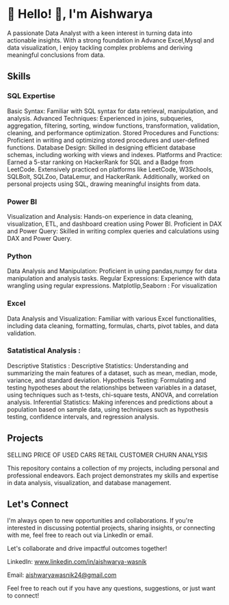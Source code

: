 # 💫 Hello! 👋, I'm Aishwarya

A passionate Data Analyst with a keen interest in turning data into actionable insights. With a strong foundation in Advance Excel,Mysql and data visualization, I enjoy tackling complex problems and deriving meaningful conclusions from data.

## Skills

### SQL Expertise

Basic Syntax: Familiar with SQL syntax for data retrieval, manipulation, and analysis.
Advanced Techniques: Experienced in joins, subqueries, aggregation, filtering, sorting, window functions, transformation, validation, cleaning, and performance optimization.
Stored Procedures and Functions: Proficient in writing and optimizing stored procedures and user-defined functions.
Database Design: Skilled in designing efficient database schemas, including working with views and indexes.
Platforms and Practice: Earned a 5-star ranking on HackerRank for SQL and a Badge from LeetCode. Extensively practiced on platforms like LeetCode, W3Schools, SQLBolt, SQLZoo, DataLemur, and HackerRank. Additionally, worked on personal projects using SQL, drawing meaningful insights from data.

### Power BI

Visualization and Analysis: Hands-on experience in data cleaning, visualization, ETL, and dashboard creation using Power BI.
Proficient in DAX and Power Query: Skilled in writing complex queries and calculations using DAX and Power Query.
### Python
Data Analysis and Manipulation: Proficient in using pandas,numpy for data manipulation and analysis tasks.
Regular Expressions: Experience with data wrangling using regular expressions.
Matplotlip,Seaborn : For visualization
### Excel
Data Analysis and Visualization: Familiar with various Excel functionalities, including data cleaning, formatting, formulas, charts, pivot tables, and data validation.
### Satatistical Analysis :
Descriptive Statistics : Descriptive Statistics: Understanding and summarizing the main features of a dataset, such as mean, median, mode, variance, and standard deviation.
Hypothesis Testing: Formulating and testing hypotheses about the relationships between variables in a dataset, using techniques such as t-tests, chi-square tests, ANOVA, and correlation analysis.
Inferential Statistics: Making inferences and predictions about a population based on sample data, using techniques such as hypothesis testing, confidence intervals, and regression analysis.

## Projects
SELLING PRICE OF USED CARS
RETAIL CUSTOMER CHURN ANALYSIS

This repository contains a collection of my projects, including personal and professional endeavors. Each project demonstrates my skills and expertise in data analysis, visualization, and database management.

## Let's Connect
I'm always open to new opportunities and collaborations. If you're interested in discussing potential projects, sharing insights, or connecting with me, feel free to reach out via LinkedIn or email.

Let's collaborate and drive impactful outcomes together!

LinkedIn: www.linkedin.com/in/aishwarya-wasnik

Email: aishwaryawasnik24@gmail.com

Feel free to reach out if you have any questions, suggestions, or just want to connect!
